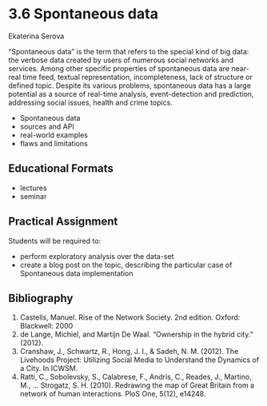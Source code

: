 # 3.6 Spontaneous data

Ekaterina Serova

“Spontaneous data” is the term that refers to the special kind of big data: the verbose data created by users of numerous social networks and services. Among other specific properties of spontaneous data are near-real time feed, textual representation, incompleteness, lack of structure or defined topic. Despite its various problems, spontaneous data has a large potential as a source of real-time analysis, event-detection and prediction, addressing social issues, health and crime topics.

- Spontaneous data
- sources and API
- real-world examples
- flaws and limitations

## Educational Formats
- lectures 
- seminar 

## Practical Assignment
Students will be required to:

- perform exploratory analysis over the data-set
- create a blog post on the topic, describing the particular case of Spontaneous data implementation

## Bibliography

1. Castells, Manuel. Rise of the Network Society. 2nd edition. Oxford: Blackwell: 2000 
2. de Lange, Michiel, and Martijn De Waal. “Ownership in the hybrid city.” (2012). 
3. Cranshaw, J., Schwartz, R., Hong, J. I., & Sadeh, N. M. (2012). The Livehoods Project: Utilizing Social Media to Understand the Dynamics of a City. In ICWSM. 
4. Ratti, C., Sobolevsky, S., Calabrese, F., Andris, C., Reades, J., Martino, M., … Strogatz, S. H. (2010). Redrawing the map of Great Britain from a network of human interactions. PloS One, 5(12), e14248.
